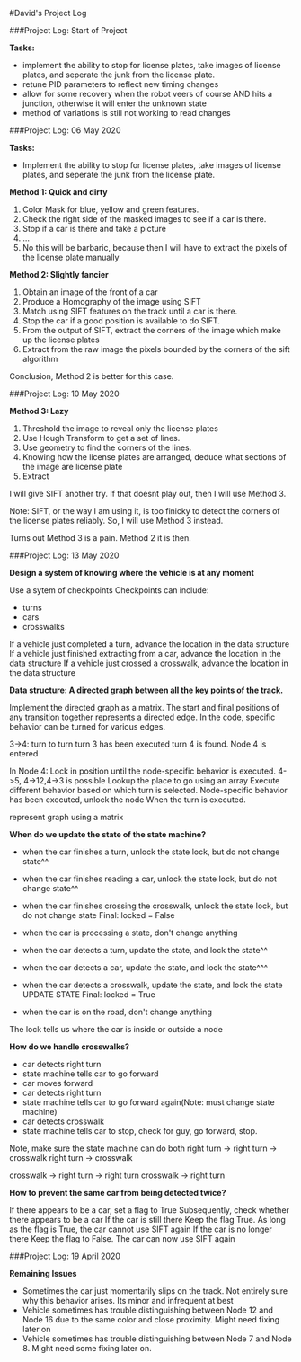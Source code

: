 #David's Project Log

###Project Log: Start of Project

**Tasks:**
- implement the ability to stop for license plates, take images of license plates, and seperate the junk from the license plate.                                                                         
- retune PID parameters to reflect new timing changes                   
- allow for some recovery when the robot veers of course AND hits a junction, otherwise it will enter the unknown state
- method of variations is still not working to read changes   

###Project Log: 06 May 2020

**Tasks:**
- Implement the ability to stop for license plates, take images of license plates, and seperate the junk from the license plate.                                                                         

**Method 1: Quick and dirty**
1. Color Mask for blue, yellow and green features.
2. Check the right side of the masked images to see if a car is there.
3. Stop if a car is there and take a picture
4. ...
5. No this will be barbaric, because then I will have to extract the pixels of the license plate manually

**Method 2: Slightly fancier**
1. Obtain an image of the front of a car
2. Produce a Homography of the image using SIFT
3. Match using SIFT features on the track until a car is there.
4. Stop the car if a good position is available to do SIFT.
5. From the output of SIFT, extract the corners of the image which make up the license plates
6. Extract from the raw image the pixels bounded by the corners of the sift algorithm

Conclusion, Method 2 is better for this case.

###Project Log: 10 May 2020

**Method 3: Lazy**
1. Threshold the image to reveal only the license plates
2. Use Hough Transform to get a set of lines.
3. Use geometry to find the corners of the lines. 
4. Knowing how the license plates are arranged, deduce what sections of the image are
    license plate
5. Extract

I will give SIFT another try. If that doesnt play out, then I will use Method 3.

Note: SIFT, or the way I am using it, is too finicky to detect the corners of the license plates reliably. So, I will use Method 3 instead.

Turns out Method 3 is a pain. Method 2 it is then.

###Project Log: 13 May 2020

**Design a system of knowing where the vehicle is at any moment**

Use a sytem of checkpoints
Checkpoints can include:
- turns
- cars
- crosswalks

If a vehicle just completed a turn, advance the location in the data structure
If a vehicle just finished extracting from a car, advance the location in the data structure
If a vehicle just crossed a crosswalk, advance the location in the data structure

**Data structure: A directed graph between all the key points of the track.**

Implement the directed graph as a matrix. The start and final positions of any transition together represents a directed edge. In the code, specific behavior can be turned for various edges.

3->4: turn to turn
turn 3 has been executed
turn 4 is found.
Node 4 is entered

In Node 4:
    Lock in position until the node-specific behavior is executed.
    4->5, 4->12,4->3 is possible
    Lookup the place to go using an array
    Execute different behavior based on which turn is selected.
    Node-specific behavior has been executed, unlock the node
    When the turn is executed.
    
represent graph using a matrix

**When do we update the state of the state machine?**

- when the car finishes a turn, unlock the state lock, but do not change state^^
- when the car finishes reading a car, unlock the state lock, but do not change state^^
- when the car finishes crossing the crosswalk, unlock the state lock, but do not change state
Final: locked = False

- when the car is processing a state, don't change anything

- when the car detects a turn, update the state, and lock the state^^
- when the car detects a car, update the state, and lock the state^^^
- when the car detects a crosswalk, update the state, and lock the state
UPDATE STATE
Final: locked = True

- when the car is on the road, don't change anything

The lock tells us where the car is inside or outside a node 

**How do we handle crosswalks?**

- car detects right turn
- state machine tells car to go forward
- car moves forward
- car detects right turn
- state machine tells car to go forward again(Note: must change state machine)
- car detects crosswalk
- state machine tells car to stop, check for guy, go forward, stop.

Note, make sure the state machine can do both
right turn -> right turn -> crosswalk
right turn -> crosswalk

crosswalk -> right turn -> right turn
crosswalk -> right turn

**How to prevent the same car from being detected twice?**

If there appears to be a car, set a flag to True
Subsequently, check whether there appears to be a car
If the car is still there
    Keep the flag True. As long as the flag is True, the car cannot use SIFT again
If the car is no longer there
    Keep the flag to False. The car can now use SIFT again

###Project Log: 19 April 2020

**Remaining Issues**

- Sometimes the car just momentarily slips on the track. Not entirely sure why this behavior arises. Its minor and infrequent at best
- Vehicle sometimes has trouble distinguishing between Node 12 and Node 16 due to the same color and close proximity. Might need fixing later on
- Vehicle sometimes has trouble distinguishing between Node 7 and Node 8. Might need some fixing later on.


